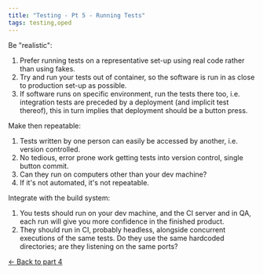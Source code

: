 ```yaml
---
title: "Testing - Pt 5 - Running Tests"
tags: testing,oped
---
```

<p class="c4"><span>Be &quot;realistic&quot;:</span></p>
<p class="c2"><span></span></p>
<ol class="c3" start="1">
	<li class="c1"><span>Prefer running tests on a representative set-up using real code rather than using fakes.</span></li>
	<li class="c1"><span>Try and run your tests out of container, so the software is run in as close to production set-up as possible.</span></li>
	<li class="c1"><span>If software runs on specific environment, run the tests there too, i.e. integration tests are preceded by a deployment (and implicit test thereof), this in turn implies that deployment should be a button press.</span></li>
</ol>
<p class="c2"><span></span></p>
<p class="c4"><span>Make then repeatable:</span></p>
<p class="c2"><span></span></p>
<ol class="c3" start="1">
	<li class="c1"><span>Tests written by one person can easily be accessed by another, i.e. version controlled.</span></li>
	<li class="c1"><span>No tedious, error prone work getting tests into version control, single button commit.</span></li>
	<li class="c1"><span>Can they run on computers other than your dev machine?</span></li>
	<li class="c1"><span>If it&#39;s not automated, it&#39;s not repeatable.</span></li>
</ol>
<p class="c2"><span></span></p>
<p class="c4"><span>Integrate with the build system:</span></p>
<p class="c2"><span></span></p>
<ol class="c3" start="1">
	<li class="c1"><span>You tests should run on your dev machine, and the CI server and in QA, each run will give you more confidence in the finished product.</span></li>
	<li class="c1"><span>They should run in CI, probably headless, alongside concurrent executions of the same tests. Do they use the same hardcoded directories; are they listening on the same ports?</span></li>
</ol>
<p class="c2"><span></span></p>
<p><a href="/testing-pt-4-test-support-and-test-doubles">&larr; Back to part 4</a></p>
